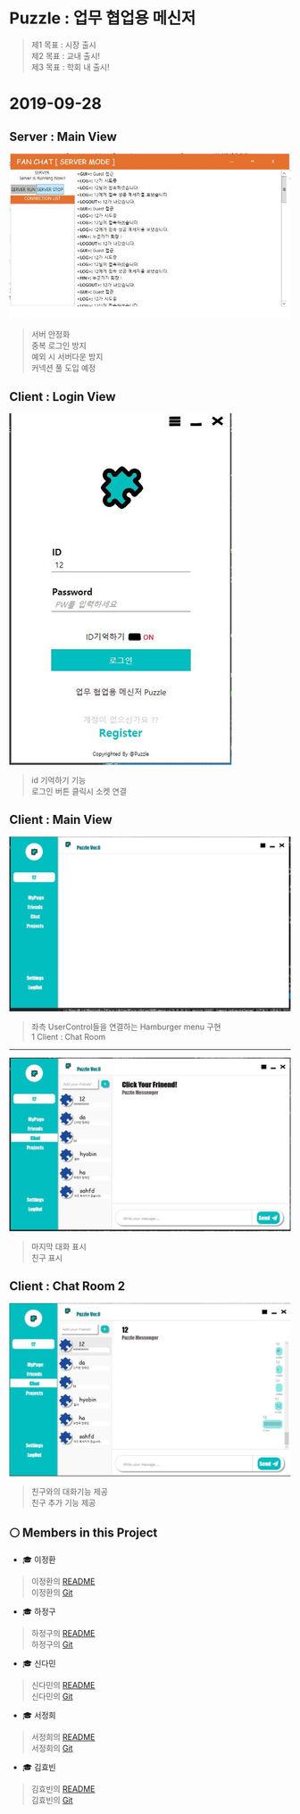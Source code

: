 Puzzle :  업무 협업용 메신저
===
> 제1 목표 : 시장 출시<br>
> 제2 목표 : 교내 출시!<br>
> 제3 목표 : 학회 내 출시!<br>

2019-09-28
===

Server : Main View
---
![](./img/server.JPG)
> 서버 안정화 <br>
> 중복 로그인 방지 <br>
> 예외 시 서버다운 방지 <br>
> 커넥션 풀 도입 예정


Client : Login View
----
![](./img/clientlogin.JPG)
> id 기억하기 기능<br>
> 로그인 버튼 클릭시 소켓 연결

Client : Main View
---
![](./img/mainviewDefault.JPG)
> 좌측 UserControl들을 연결하는 Hamburger menu 구현 <br>
1
Client : Chat Room
---
![](./img/mainviewChat.JPG)
> 마지막 대화 표시<br>
> 친구 표시

Client : Chat Room 2
---
![](./img/mainviewChat2.JPG)
> 친구와의 대화기능 제공 <br>
> 친구 추가 기능 제공<br>

🌕 Members in this Project 
---

- 🎓 이정환
>이정환의 [README](./winterlood/README.md)<br>
>이정환의 [Git](https://github.com/winterlood)

- 🎓 하정구
>하정구의 [README](./hjg0629/README.md)<br>
>하정구의 [Git](https://github.com/hjg0629)

- 🎓 신다민
>신다민의 [README](./favian/README.md)<br>
>신다민의 [Git](https://github.com/damin8)

- 🎓 서정희
>서정희의 [README](./abcdefgfg1/README.md)<br>
>서정희의 [Git](https://github.com/abcdefgfg1)

- 🎓 김효빈
>김효빈의 [README](./sg05138/README.md)<br>
>김효빈의 [Git](https://github.com/sg05138)

